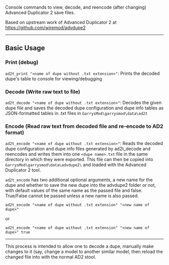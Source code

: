 Console commands to view, decode, and reencode (after changing) Advanced Duplicator 2 save files.

Based on upstream work of Advanced Duplicator 2 at https://github.com/wiremod/advdupe2

---

## Basic Usage

### Print (debug)

`ad2t_print "<name of dupe without .txt extension>"`: Prints the decoded dupe's table to console for viewing/debugging

### Decode (Write raw text to file)

`ad2t_decode "<name of dupe without .txt extension>"`: Decodes the given dupe file and saves the decoded dupe configuration and dupe info tables as JSON-formatted tables in .txt files in `GarrysMod\garrysmod\data\ad2t`

### Encode (Read raw text from decoded file and re-encode to AD2 format)

`ad2t_encode "<name of dupe without .txt extension>"`: Reads the decoded dupe configuration and dupe info files generated by ad2t_decode and reencodes and writes them into one `<dupe name>.txt` file in the same directory in which they were exported. This file can then be copied into `GarrysMod\garrysmod\data\advdupe2\` and loaded with the Advanced Duplicator 2 tool. 

`ad2t_encode` has two additional optional arguments, a new name for the dupe and whether to save the new dupe into the advdupe2 folder or not, with default values of the same name as the passed file and false. True/False cannot be passed unless a new name is also passed.

`ad2t_encode "<name of dupe without .txt extension" "<new name of dupe>"` 

or 

`ad2t_encode "<name of dupe without .txt extension" "<new name of dupe>" true`

---

This process is intended to allow one to decode a dupe, manually make changes to it (say, change a model to another similar model, then reload the changed file into with the normal AD2 stool.